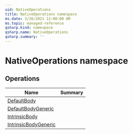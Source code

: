 ```yaml
---
uid: NativeOperations
title: NativeOperations namespace
ms.date: 3/26/2021 12:00:00 AM
ms.topic: managed-reference
qsharp.kind: namespace
qsharp.name: NativeOperations
qsharp.summary: ''
---
```


# NativeOperations namespace




<!-- summaries -->

## Operations

| Name | Summary |
|------|---------|
|[DefaultBody](xref:NativeOperations.DefaultBody) | |
|[DefaultBodyGeneric](xref:NativeOperations.DefaultBodyGeneric) | |
|[IntrinsicBody](xref:NativeOperations.IntrinsicBody) | |
|[IntrinsicBodyGeneric](xref:NativeOperations.IntrinsicBodyGeneric) | |


<!-- /summaries -->
